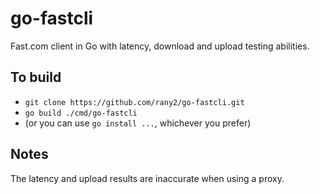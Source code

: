 # go-fastcli 

Fast.com client in Go with latency, download and upload testing abilities.

## To build

* `git clone https://github.com/rany2/go-fastcli.git`
* `go build ./cmd/go-fastcli`
* (or you can use `go install ...`, whichever you prefer)

## Notes

The latency and upload results are inaccurate when using a proxy.